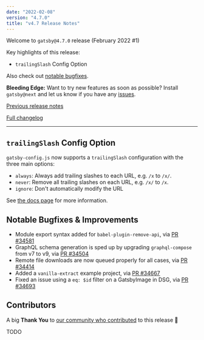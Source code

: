 ```yaml
---
date: "2022-02-08"
version: "4.7.0"
title: "v4.7 Release Notes"
---
```


Welcome to `gatsby@4.7.0` release (February 2022 #1)

Key highlights of this release:

- `trailingSlash` Config Option

Also check out [notable bugfixes](#notable-bugfixes--improvements).

**Bleeding Edge:** Want to try new features as soon as possible? Install `gatsby@next` and let us know
if you have any [issues](https://github.com/gatsbyjs/gatsby/issues).

[Previous release notes](/docs/reference/release-notes/v4.6)

[Full changelog][full-changelog]

---

## `trailingSlash` Config Option

`gatsby-config.js` now supports a `trailingSlash` configuration with the three main options:

- `always`: Always add trailing slashes to each URL, e.g. `/x` to `/x/`.
- `never`: Remove all trailing slashes on each URL, e.g. `/x/` to `/x`.
- `ignore`: Don't automatically modify the URL

See [the docs page](https://www.gatsbyjs.com/docs/reference/config-files/gatsby-config/#trailingslash) for more information.


## Notable Bugfixes & Improvements
- Module export syntax added for `babel-plugin-remove-api`, via [PR #34581](https://github.com/gatsbyjs/gatsby/pull/34581)
- GraphQL schema generation is sped up by upgrading `graphql-compose` from v7 to v9, via [PR #34504](https://github.com/gatsbyjs/gatsby/pull/34504)
- Remote file downloads are now queued properly for all cases, via [PR #34414](https://github.com/gatsbyjs/gatsby/pull/34414)
- Added a `vanilla-extract` example project, via [PR #34667](https://github.com/gatsbyjs/gatsby/pull/34667)
- Fixed an issue using a `eq: $id` filter on a GatsbyImage in DSG, via [PR #34693](https://github.com/gatsbyjs/gatsby/pull/34693)

## Contributors

A big **Thank You** to [our community who contributed][full-changelog] to this release 💜

TODO

[full-changelog]: https://github.com/gatsbyjs/gatsby/compare/gatsby@4.7.0-next.0...gatsby@4.7.0
